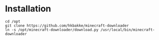 # Installation

    cd /opt
    git clone https://github.com/hkbakke/minecraft-downloader
    ln -s /opt/minecraft-downloader/download.py /usr/local/bin/minecraft-downloader
